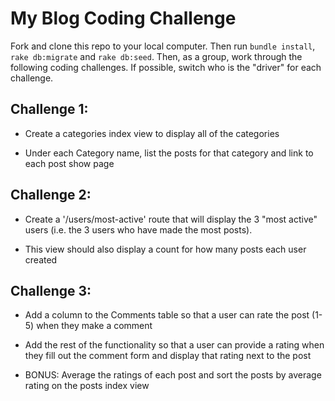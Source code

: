 # My Blog Coding Challenge

Fork and clone this repo to your local computer. Then run `bundle install`, `rake db:migrate` and `rake db:seed`. Then, as a group, work through the following coding challenges. If possible, switch who is the "driver" for each challenge.


## Challenge 1:

* Create a categories index view to display all of the categories

* Under each Category name, list the posts for that category and link to each post show page

## Challenge 2:

* Create a '/users/most-active' route that will display the 3 "most active" users (i.e. the 3 users who have made the most posts).

* This view should also display a count for how many posts each user created

## Challenge 3:

* Add a column to the Comments table so that a user can rate the post (1-5) when they make a comment

* Add the rest of the functionality so that a user can provide a rating when they fill out the comment form and display that rating next to the post

* BONUS: Average the ratings of each post and sort the posts by average rating on the posts index view


